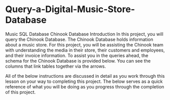 # Query-a-Digital-Music-Store-Database
Music SQL Database
Chinook Database
Introduction
In this project, you will query the Chinook Database. The Chinook Database holds information about a music store. For this project, you will be assisting the Chinook team with understanding the media in their store, their customers and employees, and their invoice information. To assist you in the queries ahead, the schema for the Chinook Database is provided below. You can see the columns that link tables together via the arrows.


All of the below instructions are discussed in detail as you work through this lesson on your way to completing this project. The below serves as a quick reference of what you will be doing as you progress through the completion of this project.
